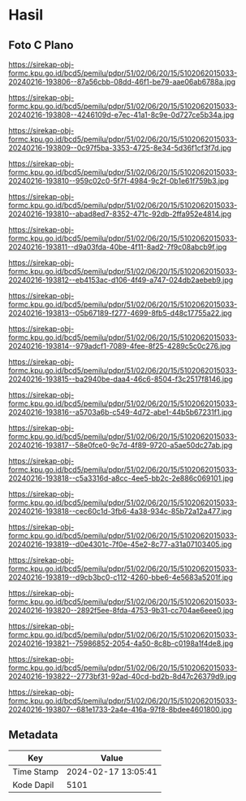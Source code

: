 # Hasil

## Foto C Plano

https://sirekap-obj-formc.kpu.go.id/bcd5/pemilu/pdpr/51/02/06/20/15/5102062015033-20240216-193806--87a56cbb-08dd-46f1-be79-aae06ab6788a.jpg

https://sirekap-obj-formc.kpu.go.id/bcd5/pemilu/pdpr/51/02/06/20/15/5102062015033-20240216-193808--4246109d-e7ec-41a1-8c9e-0d727ce5b34a.jpg

https://sirekap-obj-formc.kpu.go.id/bcd5/pemilu/pdpr/51/02/06/20/15/5102062015033-20240216-193809--0c97f5ba-3353-4725-8e34-5d36f1cf3f7d.jpg

https://sirekap-obj-formc.kpu.go.id/bcd5/pemilu/pdpr/51/02/06/20/15/5102062015033-20240216-193810--959c02c0-5f7f-4984-9c2f-0b1e61f759b3.jpg

https://sirekap-obj-formc.kpu.go.id/bcd5/pemilu/pdpr/51/02/06/20/15/5102062015033-20240216-193810--abad8ed7-8352-471c-92db-2ffa952e4814.jpg

https://sirekap-obj-formc.kpu.go.id/bcd5/pemilu/pdpr/51/02/06/20/15/5102062015033-20240216-193811--d9a03fda-40be-4f11-8ad2-7f9c08abcb9f.jpg

https://sirekap-obj-formc.kpu.go.id/bcd5/pemilu/pdpr/51/02/06/20/15/5102062015033-20240216-193812--eb4153ac-d106-4f49-a747-024db2aebeb9.jpg

https://sirekap-obj-formc.kpu.go.id/bcd5/pemilu/pdpr/51/02/06/20/15/5102062015033-20240216-193813--05b67189-f277-4699-8fb5-d48c17755a22.jpg

https://sirekap-obj-formc.kpu.go.id/bcd5/pemilu/pdpr/51/02/06/20/15/5102062015033-20240216-193814--979adcf1-7089-4fee-8f25-4289c5c0c276.jpg

https://sirekap-obj-formc.kpu.go.id/bcd5/pemilu/pdpr/51/02/06/20/15/5102062015033-20240216-193815--ba2940be-daa4-46c6-8504-f3c2517f8146.jpg

https://sirekap-obj-formc.kpu.go.id/bcd5/pemilu/pdpr/51/02/06/20/15/5102062015033-20240216-193816--a5703a6b-c549-4d72-abe1-44b5b67231f1.jpg

https://sirekap-obj-formc.kpu.go.id/bcd5/pemilu/pdpr/51/02/06/20/15/5102062015033-20240216-193817--58e0fce0-9c7d-4f89-9720-a5ae50dc27ab.jpg

https://sirekap-obj-formc.kpu.go.id/bcd5/pemilu/pdpr/51/02/06/20/15/5102062015033-20240216-193818--c5a3316d-a8cc-4ee5-bb2c-2e886c069101.jpg

https://sirekap-obj-formc.kpu.go.id/bcd5/pemilu/pdpr/51/02/06/20/15/5102062015033-20240216-193818--cec60c1d-3fb6-4a38-934c-85b72a12a477.jpg

https://sirekap-obj-formc.kpu.go.id/bcd5/pemilu/pdpr/51/02/06/20/15/5102062015033-20240216-193819--d0e4301c-7f0e-45e2-8c77-a31a07103405.jpg

https://sirekap-obj-formc.kpu.go.id/bcd5/pemilu/pdpr/51/02/06/20/15/5102062015033-20240216-193819--d9cb3bc0-c112-4260-bbe6-4e5683a5201f.jpg

https://sirekap-obj-formc.kpu.go.id/bcd5/pemilu/pdpr/51/02/06/20/15/5102062015033-20240216-193820--2892f5ee-8fda-4753-9b31-cc704ae6eee0.jpg

https://sirekap-obj-formc.kpu.go.id/bcd5/pemilu/pdpr/51/02/06/20/15/5102062015033-20240216-193821--75986852-2054-4a50-8c8b-c0198a1f4de8.jpg

https://sirekap-obj-formc.kpu.go.id/bcd5/pemilu/pdpr/51/02/06/20/15/5102062015033-20240216-193822--2773bf31-92ad-40cd-bd2b-8d47c26379d9.jpg

https://sirekap-obj-formc.kpu.go.id/bcd5/pemilu/pdpr/51/02/06/20/15/5102062015033-20240216-193807--681e1733-2a4e-416a-97f8-8bdee4601800.jpg


## Metadata

| Key        | Value               |
| ---------- | ------------------- |
| Time Stamp | 2024-02-17 13:05:41 |
| Kode Dapil | 5101                |



